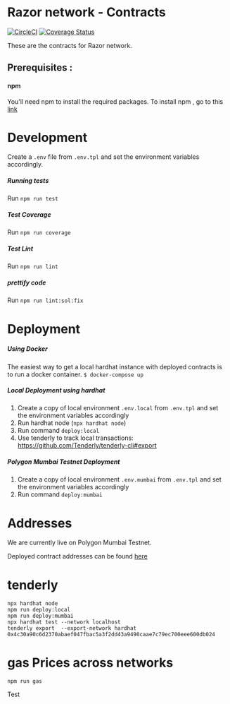 # Razor network - Contracts

[![CircleCI](https://circleci.com/gh/razor-network/contracts/tree/master.svg?style=svg)](https://circleci.com/gh/razor-network/contracts/tree/master)
[![Coverage Status](https://coveralls.io/repos/github/razor-network/contracts/badge.svg?branch=master)](https://coveralls.io/github/razor-network/contracts?branch=master)

These are the contracts for Razor network.

## Prerequisites :
#### npm
You'll need npm to install the required packages.
To install npm , go to this [link](https://www.npmjs.com/get-npm)

# Development
Create a `.env` file from `.env.tpl` and set the environment variables accordingly.
##### Running tests
Run `npm run test`

##### Test Coverage
Run `npm run coverage`

##### Test Lint
Run `npm run lint`

##### prettify code
Run `npm run lint:sol:fix`

# Deployment

##### Using Docker
The easiest way to get a local hardhat instance with deployed contracts is to run a docker container.
 `$ docker-compose up`

##### Local Deployment using hardhat
1. Create a copy of local environment `.env.local` from `.env.tpl` and set the environment variables accordingly
2. Run hardhat node (`npx hardhat node`)
3. Run command `deploy:local`
4. Use tenderly to track local transactions: https://github.com/Tenderly/tenderly-cli#export

##### Polygon Mumbai Testnet Deployment
1. Create a copy of local environment `.env.mumbai` from `.env.tpl` and set the environment variables accordingly
2. Run command `deploy:mumbai`


# Addresses
We are currently live on Polygon Mumbai Testnet.

Deployed contract addresses can be found [here](deployed/mumbai/addresses.json)

# tenderly
```
npx hardhat node
npm run deploy:local
npm run deploy:mumbai
npx hardhat test --network localhost          
tenderly export  --export-network hardhat 0x4c30a90c6d2370abaef047fbac5a3f2dd43a9490caae7c79ec700eee600db024

```

# gas Prices across networks
```
npm run gas
```

Test
